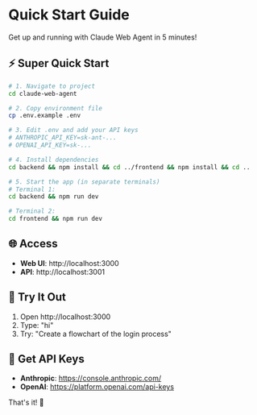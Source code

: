 # Quick Start Guide

Get up and running with Claude Web Agent in 5 minutes!

## ⚡ Super Quick Start

```bash
# 1. Navigate to project
cd claude-web-agent

# 2. Copy environment file
cp .env.example .env

# 3. Edit .env and add your API keys
# ANTHROPIC_API_KEY=sk-ant-...
# OPENAI_API_KEY=sk-...

# 4. Install dependencies
cd backend && npm install && cd ../frontend && npm install && cd ..

# 5. Start the app (in separate terminals)
# Terminal 1:
cd backend && npm run dev

# Terminal 2:
cd frontend && npm run dev
```

## 🌐 Access

- **Web UI**: http://localhost:3000
- **API**: http://localhost:3001

## 💬 Try It Out

1. Open http://localhost:3000
2. Type: "hi"
3. Try: "Create a flowchart of the login process"

## 🔑 Get API Keys

- **Anthropic**: https://console.anthropic.com/
- **OpenAI**: https://platform.openai.com/api-keys

That's it! 🎉
